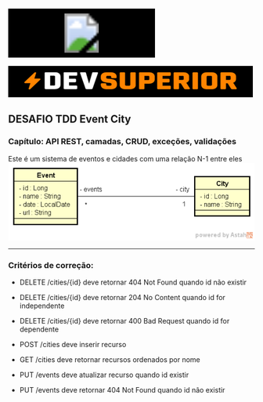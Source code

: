
<svg xmlns="http://www.w3.org/2000/svg" viewBox="0 0 600 200" width="300" height="100">  <!-- Retângulo preto como fundo -->  <rect width="100%" height="100%" fill="black" />  <!-- Conteúdo original da imagem -->  <image href="https://devsuperior.com.br/_next/static/images/logo-062c6633a2eb15831642636f96aa2c6c.svg" width="80%" height="80%" x="10%" y="10%" />  </svg>

[![DevSuperior](https://github.com/elderbr/assets/blob/main/DevSuperior/devSuperior_icon.png?raw=true)
](https://devsuperior.com.br/)

## DESAFIO TDD Event City

### Capítulo: API REST, camadas, CRUD, exceções, validações

Este é um sistema de eventos e cidades com uma relação N-1 entre eles
!["Diagrama Event City"](https://github.com/elderbr/assets/blob/main/DevSuperior/JavaSpringExpert/diagrama_city.png?raw=true)

---

### Critérios de correção:
- DELETE /cities/{id} deve retornar 404 Not Found quando id não existir

- DELETE /cities/{id} deve retornar 204 No Content quando id for independente

- DELETE /cities/{id} deve retornar 400 Bad Request quando id for dependente

- POST /cities deve inserir recurso

- GET /cities deve retornar recursos ordenados por nome

- PUT /events deve atualizar recurso quando id existir

- PUT /events deve retornar 404 Not Found quando id não existir